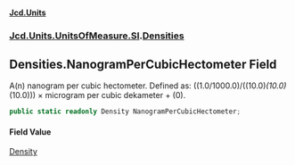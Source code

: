 #### [Jcd.Units](index.md 'index')
### [Jcd.Units.UnitsOfMeasure.SI](Jcd.Units.UnitsOfMeasure.SI.md 'Jcd.Units.UnitsOfMeasure.SI').[Densities](Densities.md 'Jcd.Units.UnitsOfMeasure.SI.Densities')

## Densities.NanogramPerCubicHectometer Field

A(n) nanogram per cubic hectometer. Defined as: ((1.0/1000.0)/((10.0)*(10.0)*(10.0))) × microgram per cubic dekameter + (0).

```csharp
public static readonly Density NanogramPerCubicHectometer;
```

#### Field Value
[Density](Density.md 'Jcd.Units.UnitTypes.Density')